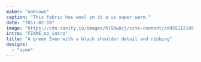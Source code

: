 ```yaml
---
maker: "unknown"
caption: "This fabric has wool in it a is super warm."
date: "2017-02-19"
image: "https://cdn.sanity.io/images/hl5bw8cj/site-content/cd455112195f16c3e9e972e099831d228209769c-1080x1080.jpg"
intro: "FIXME_no_intro"
title: "A green Sven with a black shoulder detail and ribbing"
designs:
  - "sven"
---
```



